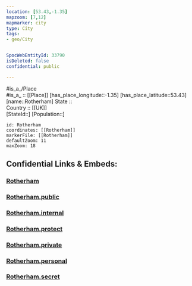 ```yaml
---
location: [53.43,-1.35] 
mapzoom: [7,12] 
mapmarker: city 
type: City
tags:
- geo/City


SpocWebEntityId: 33790
isDeleted: false
confidential: public

---
```

#is_a_/Place  
#is_a_ :: [[Place]] 
[has_place_longitude::-1.35] 
[has_place_latitude::53.43] 
[name::Rotherham] 
State ::  
Country :: [[UK]]  
[StateId::] 
[Population::] 



```leaflet
id: Rotherham
coordinates: [[Rotherham]] 
markerFile: [[Rotherham]] 
defaultZoom: 11 
maxZoom: 18
```


## Confidential Links & Embeds: 

### [Rotherham](/_Standards/Earth/Continent/Europe/Europe~North/UK/England/Regions~England/Yorkshire_and_the_Humber/Rotherham,County/cities~Rotherham/Rotherham.md) 

### [Rotherham.public](/_public/Earth/Continent/Europe/Europe~North/UK/England/Regions~England/Yorkshire_and_the_Humber/Rotherham,County/cities~Rotherham/Rotherham.public.md) 

### [Rotherham.internal](/_internal/Earth/Continent/Europe/Europe~North/UK/England/Regions~England/Yorkshire_and_the_Humber/Rotherham,County/cities~Rotherham/Rotherham.internal.md) 

### [Rotherham.protect](/_protect/Earth/Continent/Europe/Europe~North/UK/England/Regions~England/Yorkshire_and_the_Humber/Rotherham,County/cities~Rotherham/Rotherham.protect.md) 

### [Rotherham.private](/_private/Earth/Continent/Europe/Europe~North/UK/England/Regions~England/Yorkshire_and_the_Humber/Rotherham,County/cities~Rotherham/Rotherham.private.md) 

### [Rotherham.personal](/_personal/Earth/Continent/Europe/Europe~North/UK/England/Regions~England/Yorkshire_and_the_Humber/Rotherham,County/cities~Rotherham/Rotherham.personal.md) 

### [Rotherham.secret](/_secret/Earth/Continent/Europe/Europe~North/UK/England/Regions~England/Yorkshire_and_the_Humber/Rotherham,County/cities~Rotherham/Rotherham.secret.md)

